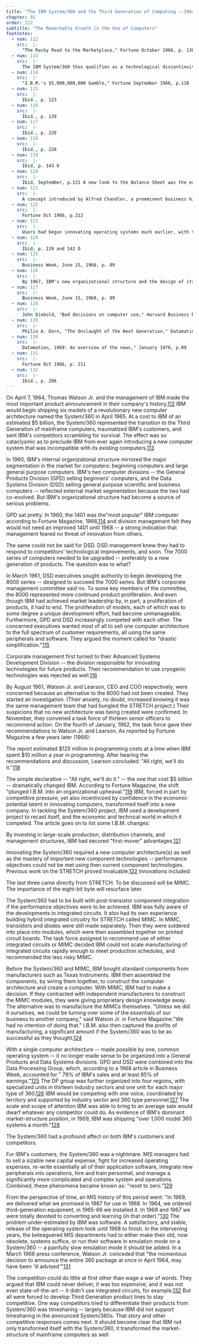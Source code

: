 ```yaml
---
title: "The IBM System/360 and the Third Generation of Computing --1964"
chapter: 02
order: 222
subtitle: "The Remarkable Growth in the Use of Computers"
footnotes:
  - num: 112
    src:  |-
      "The Rocky Road to the Marketplace," Fortune October 1966, p. 138
  - num: 113
    src:  |-
      The IBM System/360 thus qualifies as a technological discontinuity.
  - num: 114
    src:  |-
      "I.B.M.'s $5,000,000,000 Gamble," Fortune September 1966, p.118
  - num: 115
    src:  |-
      Ibid., p. 123
  - num: 116
    src:  |-
      Ibid., p. 139
  - num: 117
    src:  |-
      Ibid., p. 228
  - num: 118
    src:  |-
      Ibid., p. 228
  - num: 119
    src:  |-
      Ibid, p. 143 O
  - num: 120
    src:  |-
      Ibid, September, p.121 A new look to the Balance Sheet was the existence of debt. TBD
  - num: 121
    src:  |-
      A concept introduced by Alfred Chandler, a preeminent business historian. See "The Visible Hand," and "Scale and Scope."
  - num: 122
    src:  |-
      Fortune Oct 1966, p.212
  - num: 123
    src:  |-
      Users had begun innovating operating systems much earlier, with the IBM 704. What was new by way of scale was a manufacturer innovating, selling and supporting an operating system.
  - num: 124
    src:  |-
      Ibid, p. 139 and 142 O
  - num: 125
    src:  |-
      Business Week, June 15, 1968, p. 89
  - num: 126
    src:  |-
      By 1967, IBM's new organizational structure and the design of its corporate information system reinforced each other; each having changed to accommodate the needs of the System/360.
  - num: 127
    src:  |-
      Business Week, June 15, 1968, p. 89
  - num: 128
    src:  |-
      John Diebold, "Bad decisions on computer use," Harvard Business Review Jan/Feb 1969, p.14
  - num: 129
    src:  |-
      Philio A. Dorn, "The Onslaught of the Next Generation," Datamation Jan 1970, p. 76
  - num: 130
    src:  |-
      Datamation, 1969: An overview of the news," January 1970, p.89
  - num: 131
    src:  |-
      Fortune Oct 1966, p. 211
  - num: 132
    src:  |-
      Ibid., p. 206
---
```


On April 7, 1964, Thomas Watson Jr. and the management of IBM made the most important product announcement in their company's history.<a name="fnloc112" href="#fn112">112</a> IBM would begin shipping six models of a revolutionary new computer architecture named the System/360 in April 1965. At a cost to IBM of an estimated $5 billion, the System/360 represented the transition to the Third Generation of mainframe computers, traumatized IBM's customers, and sent IBM's competitors scrambling for survival. The effect was so cataclysmic as to preclude IBM from ever again introducing a new computer system that was incompatible with its existing computers.<a name="fnloc113" href="#fn113">113</a> 

In 1960, IBM's internal organizational structure mirrored the major segmentation in the market for computers: beginning computers and large general purpose computers. IBM's two computer divisions -- the General Products Division (GPD) selling beginners' computers, and the Data Systems Division (DSD) selling general purpose scientific and business computers -- reflected external market segmentation because the two had co-evolved. But IBM's organizational structure had become a source of serious problems.

GPD sat pretty. In 1960, the 1401 was the"most popular" IBM computer according to Fortune Magazine, 1966,<a name="fnloc114" href="#fn114">114</a> and division management felt they would not need an improved 1401 until 1968 -- a strong indication that management feared no threat of innovation from others.

The same could not be said for DSD. DSD management knew they had to respond to competitors' technological improvements, and soon. The 7000 series of computers needed to be upgraded -- preferably to a new generation of products. The question was to what?

In March 1961, DSD executives sought authority to begin developing the 8000 series -- designed to succeed the 7000 series. But IBM's corporate management committee said no. To some key members of the committee, the 8000 represented more continued product proliferation. And even though IBM had achieved market leadership by, in part, a proliferation of products, it had to end. The proliferation of models, each of which was to some degree a unique development effort, had become unmanageable. Furthermore, GPD and DSD increasingly competed with each other. The concerned executives wanted most of all to sell one computer architecture to the full spectrum of customer requirements, all using the same peripherals and software. They argued the moment called for "drastic simplification."<a name="fnloc115" href="#fn115">115</a> 

Corporate management first turned to their Advanced Systems Development Division -- the division responsible for innovating technologies for future products. Their recommendation to use cryogenic technologies was rejected as well.<a name="fnloc116" href="#fn116">116</a> 

By August 1961, Watson Jr. and Learson, CEO and COO respectively, were concerned because an alternative to the 8000 had not been created. They started an investigation. (Their anxiety, no doubt, increased knowing it was the same management team that had bungled the STRETCH project.) Their suspicions that no new architecture was being created were confirmed. In November, they convened a task force of thirteen senior officers to recommend action. On the fourth of January, 1962, the task force gave their recommendations to Watson Jr. and Learson. As reported by Fortune Magazine a few years later (1966):


The report estimated $125 million in programming costs at a time when IBM spent $10 million a year in programming. After hearing the recommendations and discussion, Learson concluded: "All right, we'll do it."<a name="fnloc118" href="#fn118">118</a> 

The simple declarative -- "All right, we'll do it." -- the one that cost $5 billion -- dramatically changed IBM. According to Fortune Magazine, the shift "plunged I.B.M. into an organizational upheaval."<a name="fnloc119" href="#fn119">119</a> IBM, forced in part by competitive pressure, yet also incentivized by confidence in the economic potential latent in innovating computers, transformed itself into a new company. In tackling the System/360 project, IBM used a development project to recast itself, and the economic and technical world in which it competed. The article goes on to list some I.B.M. changes:


By investing in large-scale production, distribution channels, and management structures, IBM had secured "first-mover" advantages.<a name="fnloc121" href="#fn121">121</a> 

Innovating the System/360 required a new computer architecture(s) as well as the mastery of important new component technologies -- performance objectives could not be met using then current component technologies. Previous work on the STRETCH proved invaluable.<a name="fnloc122" href="#fn122">122</a> Innovations included:


The last three came directly from STRETCH. To be discussed will be MIMC. The importance of the eight-bit byte will resurface later.

The System/360 had to be built with post-transistor component integration if the performance objectives were to be achieved. IBM was fully aware of the developments in integrated circuits. It also had its own experience building hybrid integrated circuitry for STRETCH called MIMC. In MIMC, transistors and diodes were still made separately. Then they were soldered into place into modules, which were then assembled together on printed circuit boards. The task force assigned to recommend use of either integrated circuits or MIMC decided IBM could not scale manufacturing of integrated circuits rapidly enough to meet production schedules, and recommended the less risky MIMC.

Before the System/360 and MIMC, IBM bought standard components from manufacturers such as Texas Instruments. IBM then assembled the components, by wiring them together, to construct the computer architecture and create a computer. With MIMC, IBM had to make a decision. If they contracted with independent manufacturers to construct the MIMC modules, they were giving proprietary design knowledge away. The alternative was to manufacture the MIMCs themselves. "Unless we did it ourselves, we could be turning over some of the essentials of our business to another company," said Watson Jr. in Fortune Magazine."We had no intention of doing that." I.B.M. also then captured the profits of manufacturing, a significant amount if the System/360 was to be as successful as they thought.<a name="fnloc124" href="#fn124">124</a> 

With a single computer architecture -- made possible by one, common operating system -- it no longer made sense to be organized into a General Products and Data Systems divisions. GPD and DSD were combined into the Data Processing Group, which, according to a 1968 article in Business Week, accounted for " 79% of IBM's sales and at least 85% of earnings."<a name="fnloc125" href="#fn125">125</a> The DP group was further organized into four regions, with specialized units in thirteen industry sectors and one unit for each major type of 360.<a name="fnloc126" href="#fn126">126</a> IBM would be competing with one voice, coordinated by territory and supported by industry sector and 360 type personnel.<a name="fnloc127" href="#fn127">127</a> The scale and scope of attention IBM was able to bring to an average sale would dwarf whatever any competitor could do. As evidence of IBM's dominant market-structure position, in 1969, IBM was shipping "over 1,000 model 360 systems a month."<a name="fnloc128" href="#fn128">128</a> 

The System/360 had a profound affect on both IBM's customers and competitors.

For IBM's customers, the System/360 was a nightmare. MIS managers had to sell a sizable new capital expense, fight for increased operating expenses, re-write essentially all of their application software, integrate new peripherals into operations, hire and train personnel, and manage a significantly more complicated and complex system and operations. Combined, these phenomena became known as: "reset to zero."<a name="fnloc129" href="#fn129">129</a> 

From the perspective of time, an MIS history of this period went: "In 1969, we delivered what we promised in 1967 for use in 1968. In 1964, we ordered third-generation equipment, in 1965-66 we installed it. In 1966 and 1967 we were totally devoted to converting and learning (in that order)."<a name="fnloc130" href="#fn130">130</a> The problem under-estimated by IBM was software. A satisfactory, and stable, release of the operating system took until 1968 to finish. In the intervening years, the beleaguered MIS departments had to either make their old, now obsolete, systems suffice, or run their software in emulation mode on a System/360 -- a painfully slow emulation mode it should be added. In a March 1966 press conference, Watson Jr. conceded that "the momentous decision to announce the entire 360 package at once in April 1964, may have been 'ill advised'"<a name="fnloc131" href="#fn131">131</a> 

The competition could do little at first other than wage a war of words. They argued that IBM could never deliver, it was too expensive, and it was not even state-of-the-art -- it didn't use integrated circuits, for example.<a name="fnloc132" href="#fn132">132</a> But all were forced to develop Third Generation product lines to stay competitive. One way competitors tried to differentiate their products from System/360 was timesharing -- largely because IBM did not support timesharing in the announced System/360s. That story and other competitive responses comes next. It should become clear that IBM not only transformed itself with the System/360, it transformed the market-structure of mainframe computers as well.

